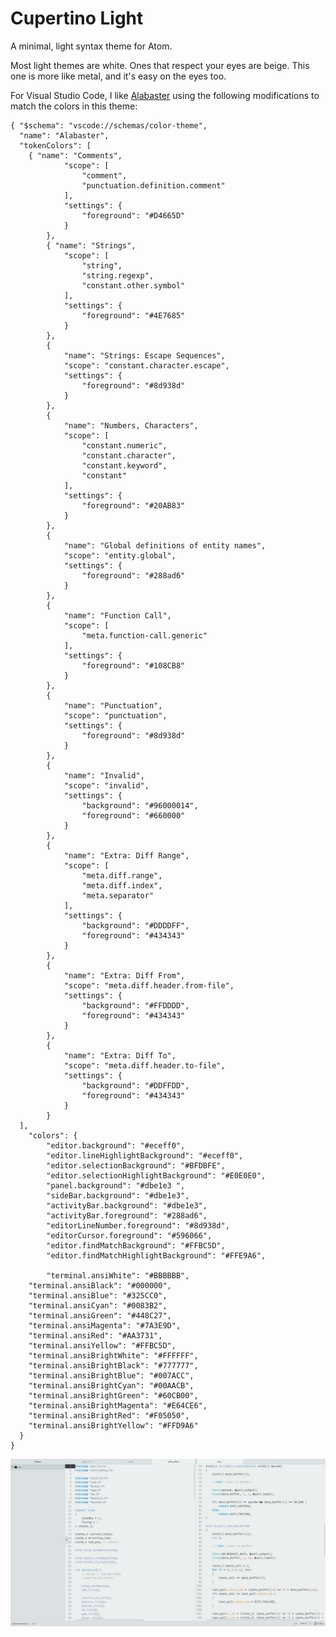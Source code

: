 # Cupertino Light

A minimal, light syntax theme for Atom.

Most light themes are white. Ones that respect your eyes are beige. This one is more like metal, and it's easy on the eyes too.

For Visual Studio Code, I like [Alabaster](https://marketplace.visualstudio.com/items?itemName=tonsky.theme-alabaster) using the following modifications to match the colors in this theme:

    { "$schema": "vscode://schemas/color-theme",
      "name": "Alabaster",
      "tokenColors": [
        { "name": "Comments",
    			"scope": [
    				"comment",
    				"punctuation.definition.comment"
    			],
    			"settings": {
    				"foreground": "#D4665D"
    			}
    		},
    		{ "name": "Strings",
    			"scope": [
    				"string",
    				"string.regexp",
    				"constant.other.symbol"
    			],
    			"settings": {
    				"foreground": "#4E7685"
    			}
    		},
    		{
    			"name": "Strings: Escape Sequences",
    			"scope": "constant.character.escape",
    			"settings": {
    				"foreground": "#8d938d"
    			}
    		},
    		{
    			"name": "Numbers, Characters",
    			"scope": [
    				"constant.numeric",
    				"constant.character",
    				"constant.keyword",
    				"constant"
    			],
    			"settings": {
    				"foreground": "#20AB83"
    			}
    		},
    		{
    			"name": "Global definitions of entity names",
    			"scope": "entity.global",
    			"settings": {
    				"foreground": "#288ad6"
    			}
    		},
    		{
    			"name": "Function Call",
    			"scope": [
    				"meta.function-call.generic"
    			],
    			"settings": {
    				"foreground": "#108CB8"
    			}
    		},
    		{
    			"name": "Punctuation",
    			"scope": "punctuation",
    			"settings": {
    				"foreground": "#8d938d"
    			}
    		},
    		{
    			"name": "Invalid",
    			"scope": "invalid",
    			"settings": {
    				"background": "#96000014",
    				"foreground": "#660000"
    			}
    		},
    		{
    			"name": "Extra: Diff Range",
    			"scope": [
    				"meta.diff.range",
    				"meta.diff.index",
    				"meta.separator"
    			],
    			"settings": {
    				"background": "#DDDDFF",
    				"foreground": "#434343"
    			}
    		},
    		{
    			"name": "Extra: Diff From",
    			"scope": "meta.diff.header.from-file",
    			"settings": {
    				"background": "#FFDDDD",
    				"foreground": "#434343"
    			}
    		},
    		{
    			"name": "Extra: Diff To",
    			"scope": "meta.diff.header.to-file",
    			"settings": {
    				"background": "#DDFFDD",
    				"foreground": "#434343"
    			}
    		}
      ],
    	"colors": {
    		"editor.background": "#eceff0",
    		"editor.lineHighlightBackground": "#eceff0",
    		"editor.selectionBackground": "#BFDBFE",
    		"editor.selectionHighlightBackground": "#E0E0E0",
    		"panel.background": "#dbe1e3 ",
    		"sideBar.background": "#dbe1e3",
    		"activityBar.background": "#dbe1e3",
    		"activityBar.foreground": "#288ad6",
    		"editorLineNumber.foreground": "#8d938d",
    		"editorCursor.foreground": "#596066",
    		"editor.findMatchBackground": "#FFBC5D",
    		"editor.findMatchHighlightBackground": "#FFE9A6",

    		"terminal.ansiWhite": "#BBBBBB",
        "terminal.ansiBlack": "#000000",
        "terminal.ansiBlue": "#325CC0",
        "terminal.ansiCyan": "#0083B2",
        "terminal.ansiGreen": "#448C27",
        "terminal.ansiMagenta": "#7A3E9D",
        "terminal.ansiRed": "#AA3731",
        "terminal.ansiYellow": "#FFBC5D",
        "terminal.ansiBrightWhite": "#FFFFFF",
        "terminal.ansiBrightBlack": "#777777",
        "terminal.ansiBrightBlue": "#007ACC",
        "terminal.ansiBrightCyan": "#00AACB",
        "terminal.ansiBrightGreen": "#60CB00",
        "terminal.ansiBrightMagenta": "#E64CE6",
        "terminal.ansiBrightRed": "#F05050",
        "terminal.ansiBrightYellow": "#FFD9A6"
      }
    }

![Screenshot](cupertino-light-scrot.jpg)
